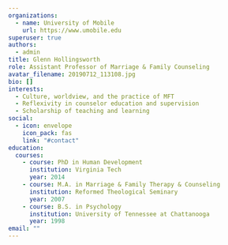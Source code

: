 ```yaml
---
organizations:
  - name: University of Mobile
    url: https://www.umobile.edu
superuser: true
authors:
  - admin
title: Glenn Hollingsworth
role: Assistant Professor of Marriage & Family Counseling
avatar_filename: 20190712_113108.jpg
bio: []
interests:
  - Culture, worldview, and the practice of MFT
  - Reflexivity in counselor education and supervision
  - Scholarship of teaching and learning
social:
  - icon: envelope
    icon_pack: fas
    link: "#contact"
education:
  courses:
    - course: PhD in Human Development
      institution: Virginia Tech
      year: 2014
    - course: M.A. in Marriage & Family Therapy & Counseling
      institution: Reformed Theological Seminary
      year: 2007
    - course: B.S. in Psychology
      institution: University of Tennessee at Chattanooga
      year: 1998
email: ""
---
```

